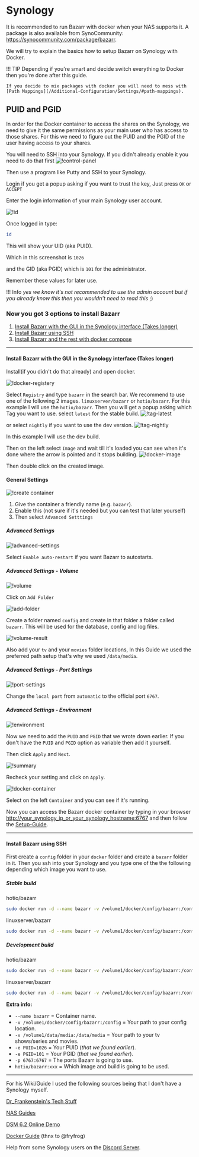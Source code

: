 # Synology

It is recommended to run Bazarr with docker when your NAS supports it. A package is also available from SynoCommunity: https://synocommunity.com/package/bazarr.

We will try to explain the basics how to setup Bazarr on Synology with Docker.

!!! TIP
    Depending if you're smart and decide switch everything to Docker then you're done after this guide.

    If you decide to mix packages with docker you will need to mess with [Path Mappings](/Additional-Configuration/Settings/#path-mappings).

## PUID and PGID

In order for the Docker container to access the shares on the Synology,
we need to give it the same permissions as your main user who has access to those shares.
For this we need to figure out the PUID and the PGID of the user having access to your shares.

You will need to SSH into your Synology.
If you didn't already enable it you need to do that first
![!control-panel](images/control-panel.png)

Then use a program like Putty and SSH to your Synology.

Login if you get a popup asking if you want to trust the key,
Just press `OK` or `ACCEPT`

Enter the login information of your main Synology user account.

![!id](images/id.png)

Once logged in type:

```bash
id
```

This will show your UID (aka PUID).

Which in this screenshot is `1026`

and the GID (aka PGID) which is `101` for the administrator.

Remember these values for later use.

!!! Info
    *yes we know it's not recommended to use the admin account but if you already know this then you wouldn't need to read this* ;)

### Now you got 3 options to install Bazarr

1. [Install Bazarr with the GUI in the Synology interface (Takes longer)](#install-bazarr-with-the-gui-in-the-synology-interface-takes-longer)
1. [Install Bazarr using SSH](#install-bazarr-using-ssh)
1. [Install Bazarr and the rest with docker compose](https://trash-guides.info/Misc/how-to-set-up-hardlinks-and-atomic-moves/)

------

#### Install Bazarr with the GUI in the Synology interface (Takes longer)

Install(if you didn't do that already) and open docker.

![!docker-registery](images/docker-registery.png)

Select `Registry` and type `bazarr` in the search bar.
We recommend to use one of the following 2 images.
`linuxserver/bazarr` or `hotio/bazarr`.
For this example I will use the `hotio/bazarr`.
Then you will get a popup asking which Tag you want to use.
select `latest` for the stable build.
![!tag-latest](images/tag-latest.png)

or select `nightly` if you want to use the dev version.
 ![!tag-nightly](images/tag-nightly.png)

In this example I will use the dev build.

Then on the left select `Image` and wait till it's loaded you can see when it's done where the arrow is pointed and it stops building.
 ![!docker-image](images/docker-image.png)

Then double click on the created image.

#### General Settings

![!create container](images/create-container.png)

1. Give the  container a friendly name (e.g. `bazarr`).
1. Enable this (not sure if it's needed but you can test that later yourself)
1. Then select `Advanced Setttings`

##### Advanced Settings

![!advanced-settings](images/advanced-settings.png)

Select `Enable auto-restart` if you want Bazarr to autostarts.

##### Advanced Settings - Volume

![!volume](images/volume.png)

Click on `Add Folder`

![!add-folder](images/add-folder.png)

Create a folder named `config` and create in that folder a folder called `bazarr`.
This will be used for the database, config and log files.

![!volume-result](images/volume-result.png)

Also add your `tv` and your `movies` folder locations,
In this Guide we used the preferred path setup that's why we used `/data/media`.

##### Advanced Settings - Port Settings

![!port-settings](images/port-settings.png)

Change the `local port` from `automatic` to the official port `6767`.

##### Advanced Settings - Environment

![!environment](images/environment.png)

Now we need to add the `PUID` and `PGID` that we wrote down earlier.
If you don't have the `PUID` and `PGID` option as variable then add it yourself.

Then click `Apply` and `Next`.

![!summary](images/summary.png)

Recheck your setting and click on `Apply`.

![!docker-container](images/docker-container.png)

Select on the left `Container` and you can see if it's running.

Now you can access the Bazarr docker container by typing in your browser
<http://your_synology_ip_or_your_synology_hostname:6767>
and then follow the [Setup-Guide](/Getting-Started/First-time-installation-configuration/).

------

#### Install Bazarr using SSH

First create a `config` folder in your `docker`  folder and create a `bazarr` folder in it.
Then you ssh into your Synology and you type one of the the following depending which image you want to use.

##### Stable build

hotio/bazarr

```bash
sudo docker run -d --name bazarr -v /volume1/docker/config/bazarr:/config -v /volume1/data/media:/data/media -e PUID=1026 -e PGID=101 -p 6767:6767 hotio/bazarr:latest
```

linuxserver/bazarr

```bash
sudo docker run -d --name bazarr -v /volume1/docker/config/bazarr:/config -v /volume1/data/media:/data/media -e PUID=1026 -e PGID=101 -p 6767:6767 linuxserver/bazarr:latest
```

##### Development build

hotio/bazarr

```bash
sudo docker run -d --name bazarr -v /volume1/docker/config/bazarr:/config -v /volume1/data/media:/data/media -e PUID=1026 -e PGID=101 -p 6767:6767 hotio/bazarr:nightly
```

linuxserver/bazarr

```bash
sudo docker run -d --name bazarr -v /volume1/docker/config/bazarr:/config -v /volume1/data/media:/data/media -e PUID=1026 -e PGID=101 -p 6767:6767 linuxserver/bazarr:nightly
```

**Extra info:**

- `--name bazarr` = Container name.
- `-v /volume1/docker/config/bazarr:/config` = Your path to your config location.
- `-v /volume1/data/media:/data/media` = Your path to your tv shows/series and movies.
- `-e PUID=1026` = Your PUID (*that we found earlier*).
- `-e PGID=101` = Your PGID (*that we found earlier*).
- `-p 6767:6767` = The ports Bazarr is going to use.
- `hotio/bazarr:xxx` = Which image and build is going to be used.

------

For his Wiki/Guide I used the following sources being that I don't have a Synology myself.

[Dr_Frankenstein's Tech Stuff](https://drfrankenstein.co.uk/2017/03/28/setting-up-radarr-in-docker-on-a-synology-nas/)

[NAS Guides](https://nasguides.wordpress.com/)

[DSM 6.2 Online Demo](https://demo.synology.com/en-global/dsm)

[Docker Guide](https://wiki.servarr.com/Docker_Guide) (thnx to @fryfrog)

Help from some Synology users on the [Discord Server](https://discord.gg/MH2e2eb).
